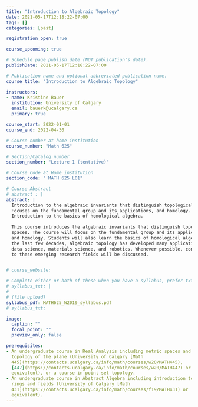 ```yaml
---
title: "Introduction to Algebraic Topology"
date: 2021-05-17T12:18:22-07:00
tags: []
categories: [past]

registration_open: true

course_upcoming: true

# Schedule page publish date (NOT publication's date).
publishDate: 2021-05-17T12:18:22-07:00

# Publication name and optional abbreviated publication name.
course_title: "Introduction to Algebraic Topology"

instructors:
- name: Kristine Bauer
  institution: University of Calgary
  email: bauerk@ucalgary.ca
  primary: true

course_start: 2022-01-01
course_end: 2022-04-30

# Course number at home institution
course_number: "Math 625"

# Section/Catalog number
section_number: "Lecture 1 (tentative)"

# Course Code at Home institution
section_code: " MATH 625 L01"

# Course Abstract
# abstract : |
abstract: |
  Introduction to the algebraic invariants that distinguish topological spaces.
  Focuses on the fundamental group and its applications, and homology.
  Introduction to the basics of homological algebra.
  
  This course introduces the algebraic invariants that distinguish topological
  spaces. The course will focus on the fundamental group and its applications
  and homology. Students will also learn the basics of homological algebra. Over
  the last few decades, algebraic topology has developed many applications to
  data science, materials science, and robotics. Whenever possible, connections
  to these emerging research fields will be discussed.


# course_website:

# Complete either or both of these when you have a syllabus, prefer txt!
# syllabus_txt: |
#
# (file upload)
syllabus_pdf: MATH625_W2019_syllabus.pdf
# syllabus_txt:

image:
  caption: ""
  focal_point: ""
  preview_only: false

prerequisites:
- An undergraduate course in Real Analysis including metric spaces and the
  topology of the plane (University of Calgary [Math
  445](https://contacts.ucalgary.ca/info/math/courses/w20/MATH445),
  [447](https://contacts.ucalgary.ca/info/math/courses/w20/MATH447) or
  equivalent), or a course in point set topology.
- An undergraduate course in Abstract Algebra including introduction to groups,
  rings and fields (University of Calgary [Math
  431](https://contacts.ucalgary.ca/info/math/courses/f19/MATH431) or
  equivalent).
---
```


